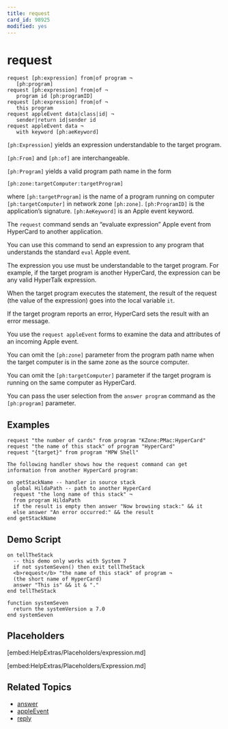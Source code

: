 ```yaml
---
title: request
card_id: 98925
modified: yes
---
```


# request

```
request [ph:expression] from|of program ¬
   [ph:program]
request [ph:expression] from|of ¬
   program id [ph:programID]
request [ph:expression] from|of ¬
   this program
request appleEvent data|class|id| ¬
   sender|return id|sender id
request appleEvent data ¬
   with keyword [ph:aeKeyword]
```

`[ph:Expression]` yields an expression understandable to the target program.

`[ph:From]` and `[ph:of]` are interchangeable.

`[ph:Program]` yields a valid program path name in the form

`[ph:zone:targetComputer:targetProgram]`

where `[ph:targetProgram]` is the name of a program running on computer `[ph:targetComputer]` in network zone `[ph:zone]`. `[ph:ProgramID]` is the application’s signature. `[ph:AeKeyword]` is an Apple event keyword.

The `request` command sends an “evaluate expression” Apple event from HyperCard to another application.

You can use this command to send an expression to any program that understands the standard `eval` Apple event.

The expression you use must be understandable to the target program. For example, if the target program is another HyperCard, the expression can be any valid HyperTalk expression.

When the target program executes the statement, the result of the request (the value of the expression) goes into the local variable `it`.

If the target program reports an error, HyperCard sets the result with an error message.

You use the `request appleEvent` forms to examine the data and attributes of an incoming Apple event.

You can omit the `[ph:zone]` parameter from the program path name when the target computer is in the same zone as the source computer.

You can omit the `[ph:targetComputer]` parameter if the target program is running on the same computer as HyperCard.

You can pass the user selection from the `answer program` command as the `[ph:program]` parameter.

## Examples

```
request "the number of cards" from program "KZone:PMac:HyperCard"
request "the name of this stack" of program "HyperCard"
request "{target}" from program "MPW Shell"

The following handler shows how the request command can get information from another HyperCard program:

on getStackName -- handler in source stack
  global HildaPath -- path to another HyperCard
  request "the long name of this stack" ¬
  from program HildaPath
  if the result is empty then answer "Now browsing stack:" && it
  else answer "An error occurred:" && the result
end getStackName
```

## Demo Script

```
on tellTheStack
  -- this demo only works with System 7
  if not systemSeven() then exit tellTheStack
  <b>request</b> "the name of this stack" of program ¬
  (the short name of HyperCard)
  answer "This is" && it & "."
end tellTheStack

function systemSeven
  return the systemVersion ≥ 7.0
end systemSeven
```

## Placeholders

[embed:HelpExtras/Placeholders/expression.md]

[embed:HelpExtras/Placeholders/Expression.md]

## Related Topics

* [answer](/HyperTalkReference/commands/answer)
* [appleEvent](/HyperTalkReference/systemmessages/appleEvent)
* [reply](/HyperTalkReference/commands/reply)
